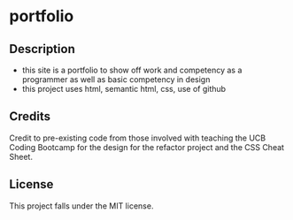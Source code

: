 # portfolio

## Description
- this site is a portfolio to show off work and competency as a programmer as well as basic competency in design
- this project uses html, semantic html, css, use of github

## Credits
Credit to pre-existing code from those involved with teaching the UCB Coding Bootcamp for the design for the refactor project and the CSS Cheat Sheet.

## License
This project falls under the MIT license.